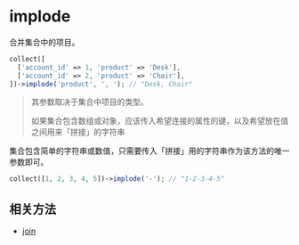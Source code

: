 # implode

合并集合中的项目。

```php
collect([
  ['account_id' => 1, 'product' => 'Desk'],
  ['account_id' => 2, 'product' => 'Chair'],
])->implode('product', ', '); // "Desk, Chair"
```

> 其参数取决于集合中项目的类型。
> 
> 如果集合包含数组或对象，应该传入希望连接的属性的键，以及希望放在值之间用来「拼接」的字符串

集合包含简单的字符串或数值，只需要传入「拼接」用的字符串作为该方法的唯一参数即可。

```php
collect([1, 2, 3, 4, 5])->implode('-'); // "1-2-3-4-5"
```

## 相关方法

- [join](join.md)